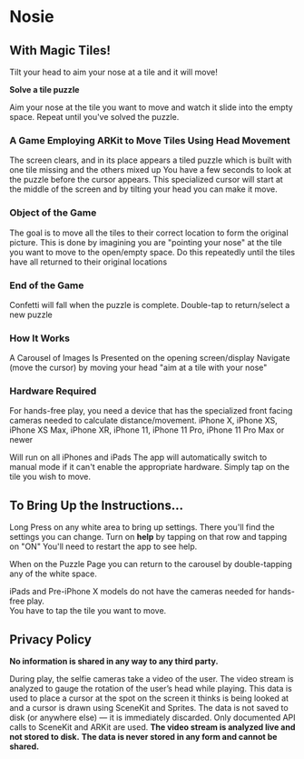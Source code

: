 # Nosie

## With Magic Tiles!

Tilt your head to aim your nose at a tile and it will move!

**Solve a tile puzzle**
 
 Aim your nose at the tile you want to move and watch it slide into the empty space.
 Repeat until you've solved the puzzle.
 
 
### A Game Employing ARKit to Move Tiles Using Head Movement

The screen clears, and in its place appears a tiled puzzle which is built with one tile missing and the others mixed up
You have a few seconds to look at the puzzle before the cursor appears.
This specialized cursor will start at the middle of the screen and by tilting your head you can make it move.

### Object of the Game
The goal  is to move all the tiles to their correct location to form the original picture.
This is done by imagining you are "pointing your nose" at the tile you want to move to the open/empty space.
Do this repeatedly until the tiles have all returned to their original locations

### End of the Game
Confetti will fall when the puzzle is complete.
Double-tap to return/select a new puzzle

### How It Works
A Carousel of Images Is Presented on the opening screen/display
Navigate (move the cursor) by moving your head "aim at a tile with your nose"

### Hardware Required

For hands-free play, you need a device that has the specialized front facing cameras needed to calculate distance/movement.
iPhone X, iPhone XS, iPhone XS Max, iPhone XR, iPhone 11, iPhone 11 Pro, iPhone 11 Pro Max  or newer

Will run on all iPhones and iPads
The app will automatically switch to manual mode if it can't enable the appropriate hardware.
Simply tap on the tile you wish to move.


## To Bring Up the Instructions...

Long Press on any white area to bring up settings.
There you'll find the settings you can change.
Turn on **help** by tapping on that row and tapping on "ON"
You'll need to restart the app to see help. 

When on the Puzzle Page you can return to the carousel by double-tapping any of the white space.

iPads and Pre-iPhone X models do not have the cameras needed for hands-free play.  
You have to tap the tile you want to move.

## Privacy Policy

**No information is shared in any way to any third party.**

During play, the selfie cameras take a video of the user. The video stream is analyzed to gauge the rotation of the user’s head while playing. This data is used to place a cursor at the spot on the screen it thinks is being looked at and a cursor is drawn using SceneKit and Sprites. The data is not saved to disk (or anywhere else) — it is immediately discarded. Only documented API calls to SceneKit and ARKit are used.
**The video stream is analyzed live and not stored to disk.**
**The data is never stored in any form and cannot be shared.**
